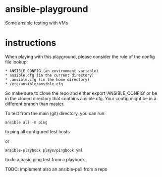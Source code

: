 # ansible-playground
Some ansible testing with VMs

# instructions
When playing with this playground, please consider the rule of the config file lookup:

```
* ANSIBLE_CONFIG (an environment variable)
* ansible.cfg (in the current directory)
* .ansible.cfg (in the home directory)
* /etc/ansible/ansible.cfg
```

So make sure to clone the repo and either export 'ANSIBLE_CONFIG' or be in the cloned directory that contains ansible.cfg. Your config might be in a different branch than master.

To test from the main (git) directory, you can run:

```
ansible all -m ping
```
to ping all configured test hosts

or
```
ansible-playbook plays/pingbook.yml
```
to do a basic ping test from a playbook

TODO:
implement also an ansible-pull from a repo
